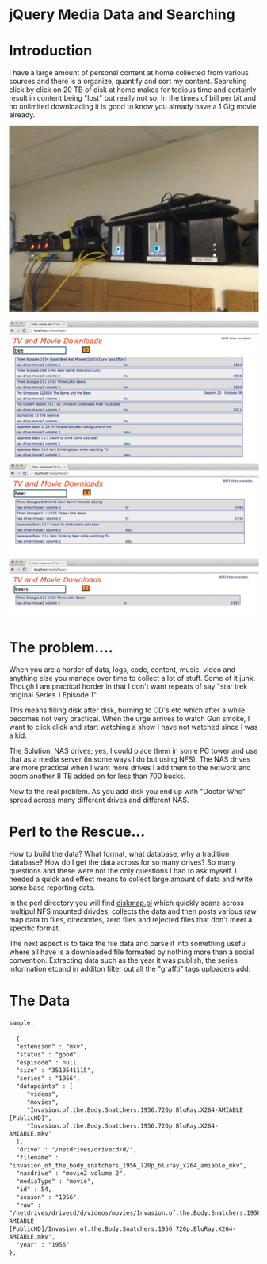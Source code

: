 jQuery Media Data and Searching
=


Introduction
==


I have a large amount of personal content at home collected from various sources and there is a organize, quantify and sort my content.  Searching click by click on 20 TB of disk at home makes for tedious time and certainly result in content being "lost" but really not so. In the times of bill per bit and no unlimited downloading it is good to know you already have a 1 Gig movie already.

![nas drives](/images/nas.jpg)

![Browser](/images/bee.jpg)
![Bee](/images/beer.jpg)
![Browser](/images/beers.jpg)




The problem....
==


When you are a horder of data, logs, code, content, music, video and anything else you manage over time to collect a lot of stuff. Some of it junk.  Though I am practical horder in that I don't want repeats of say "star trek original Series 1 Episode 1".  

This means filling disk after disk, burning to CD's etc which after a while becomes not very practical.  When the urge arrives to watch Gun smoke, I want to click click and start watching a show I have not watched since I was a kid.

The Solution: NAS drives; yes, I could place them in some PC tower and use that as a media server (in some ways I do but using NFS).  The NAS drives are more practical when I want more drives I add them to the network and boom another 8 TB added on for less than 700 bucks.

Now to the real problem. As you add disk you end up with "Doctor Who" spread across many different drives and different NAS. 

Perl to the Rescue...
===

How to build the data? What format, what database, why a tradition database? How do I get the data across for so many drives? So many questions and these were not the only questions I had to ask myself.  I needed a quick and effect means to collect large amount of data and write some base reporting data.

In the perl directory you will find [diskmap.pl](https://github.com/alexmac131/mediaData/blob/master/perl/diskmap.pl) which quickly scans across multipul NFS mounted drivdes, collects the data and then posts various raw map data to files, directories, zero files and rejected files that don't meet a specific format.

The next aspect is to take the file data and parse it into something useful where all have is a downloaded file formated by nothing more than a social convention.  Extracting data such as the year it was publish, the series  information etcand in additon filter out all the "graffti" tags uploaders add.


The Data
===
	
	sample:

	  {
      "extension" : "mkv",
      "status" : "good",
      "espisode" : null,
      "size" : "3519541115",
      "series" : "1956",
      "datapoints" : [
         "videos",
         "movies",
         "Invasion.of.the.Body.Snatchers.1956.720p.BluRay.X264-AMIABLE [PublicHD]",
         "Invasion.of.the.Body.Snatchers.1956.720p.BluRay.X264-AMIABLE.mkv"
      ],
      "drive" : "/netdrives/drivecd/d/",
      "filename" : "invasion_of_the_body_snatchers_1956_720p_bluray_x264_amiable_mkv",
      "nasdrive" : "movie2 volume 2",
      "mediaType" : "movie",
      "id" : 54,
      "season" : "1956",
      "raw" : "/netdrives/drivecd/d/videos/movies/Invasion.of.the.Body.Snatchers.1956.720p.BluRay.X264-AMIABLE [PublicHD]/Invasion.of.the.Body.Snatchers.1956.720p.BluRay.X264-AMIABLE.mkv",
      "year" : "1956"
    },


